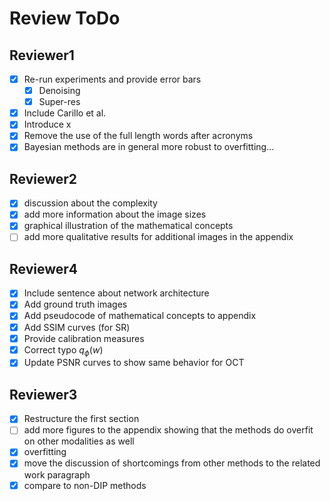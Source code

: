 # Review ToDo

## Reviewer1

- [x] Re-run experiments and provide error bars
  - [x] Denoising
  - [x] Super-res
- [x] Include Carillo et al.
- [x] Introduce x
- [x] Remove the use of the full length words after acronyms
- [x] Bayesian methods are in general more robust to overfitting...

## Reviewer2

- [x] discussion about the complexity
- [x] add more information about the image sizes
- [x] graphical illustration of the mathematical concepts
- [ ] add more qualitative results for additional images in the appendix

## Reviewer4

- [x] Include sentence about network architecture
- [x] Add ground truth images
- [x] Add pseudocode of mathematical concepts to appendix
- [x] Add SSIM curves (for SR)
- [x] Provide calibration measures
- [x] Correct typo $q_{\phi}(w)$
- [x] Update PSNR curves to show same behavior for OCT

## Reviewer3

- [x] Restructure the first section
- [ ] add more figures to the appendix showing that the methods do overfit on other modalities as well
- [x] overfitting
- [x] move the discussion of shortcomings from other methods to the related work paragraph
- [x] compare to non-DIP methods
